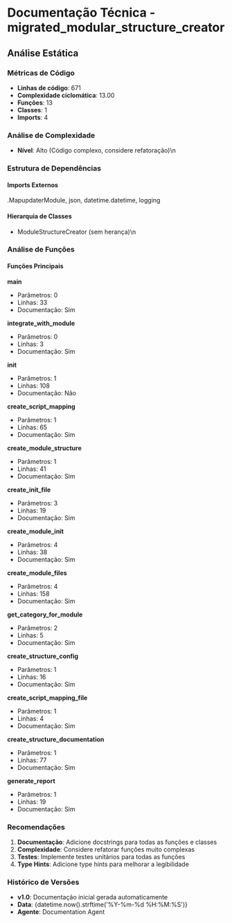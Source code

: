 # Documentação Técnica - migrated_modular_structure_creator

## Análise Estática

### Métricas de Código
- **Linhas de código**: 671
- **Complexidade ciclomática**: 13.00
- **Funções**: 13
- **Classes**: 1
- **Imports**: 4

### Análise de Complexidade
- **Nível**: Alto (Código complexo, considere refatoração)\n
### Estrutura de Dependências

#### Imports Externos
.MapupdaterModule, json, datetime.datetime, logging

#### Hierarquia de Classes
- ModuleStructureCreator (sem herança)\n
### Análise de Funções

#### Funções Principais
**main**
- Parâmetros: 0
- Linhas: 33
- Documentação: Sim

**integrate_with_module**
- Parâmetros: 0
- Linhas: 3
- Documentação: Sim

**__init__**
- Parâmetros: 1
- Linhas: 108
- Documentação: Não

**create_script_mapping**
- Parâmetros: 1
- Linhas: 65
- Documentação: Sim

**create_module_structure**
- Parâmetros: 1
- Linhas: 41
- Documentação: Sim

**create_init_file**
- Parâmetros: 3
- Linhas: 19
- Documentação: Sim

**create_module_init**
- Parâmetros: 4
- Linhas: 38
- Documentação: Sim

**create_module_files**
- Parâmetros: 4
- Linhas: 158
- Documentação: Sim

**get_category_for_module**
- Parâmetros: 2
- Linhas: 5
- Documentação: Sim

**create_structure_config**
- Parâmetros: 1
- Linhas: 16
- Documentação: Sim

**create_script_mapping_file**
- Parâmetros: 1
- Linhas: 4
- Documentação: Sim

**create_structure_documentation**
- Parâmetros: 1
- Linhas: 77
- Documentação: Sim

**generate_report**
- Parâmetros: 1
- Linhas: 19
- Documentação: Sim

### Recomendações

1. **Documentação**: Adicione docstrings para todas as funções e classes
2. **Complexidade**: Considere refatorar funções muito complexas
3. **Testes**: Implemente testes unitários para todas as funções
4. **Type Hints**: Adicione type hints para melhorar a legibilidade

### Histórico de Versões

- **v1.0**: Documentação inicial gerada automaticamente
- **Data**: {datetime.now().strftime('%Y-%m-%d %H:%M:%S')}
- **Agente**: Documentation Agent

